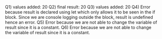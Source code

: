 Q1) values added: 20
Q2) final result: 20
Q3) values added: 20
Q4) Error because result is declared using let which only allows it to be seen in the if block. Since we are console logging outside the block, result is undefined hence an error.
Q5) Error because we are not able to change the variable of result since it is a constant.
Q6) Error because we are not able to change the variable of result since it is a constant.